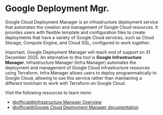 # Google Deployment  Mgr.

Google Cloud Deployment Manager is an infrastructure deployment service that automates the creation and management of Google Cloud resources. It provides users with flexible template and configuration files to create deployments that have a variety of Google Cloud services, such as Cloud Storage, Compute Engine, and Cloud SQL, configured to work together.

Important, Google Deployment Manager will reach end of support on 31 December 2025. An alternative to this tool is **Google Infrastructure Manager**. Infrastructure Manager (Infra Manager) automates the deployment and management of Google Cloud infrastructure resources using Terraform. Infra Manager allows users to deploy programmatically to Google Cloud, allowing to use this service rather than maintaining a different toolchain to work with Terraform on Google Cloud.

Visit the following resources to learn more:

- [@official@Infrastructure Manager Overview](https://cloud.google.com/infrastructure-manager/docs/overview)
- [@official@Google Cloud Deployment Manager documentation](https://cloud.google.com/deployment-manager/docs)